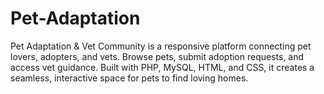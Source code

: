 # Pet-Adaptation
Pet Adaptation &amp; Vet Community is a responsive platform connecting pet lovers, adopters, and vets. Browse pets, submit adoption requests, and access vet guidance. Built with PHP, MySQL, HTML, and CSS, it creates a seamless, interactive space for pets to find loving homes.
